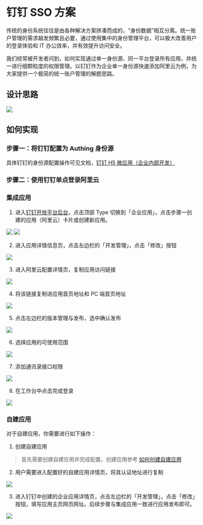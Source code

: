 # 钉钉 SSO 方案

<LastUpdated/>

传统的身份系统往往是由各种解决方案拼凑而成的，“身份数据”相互分离。统一账户管理的需求越发频繁且必要，通过使用集中的身份管理平台，可以极大改善用户的登录体验和 IT 办公效率，并有效提升访问安全。

我们经常被开发者问到，如何实现通过单一身份源、同一平台登录所有应用，并统一进行细颗粒度的权限管理。以钉钉作为企业单一身份源快速添加阿里云为例，为大家提供一个极简的统一账户管理的解题思路。

## 设计思路

<img src="./images/lark-sso-15.jpeg" class="medium-zoom-image" >

## 如何实现

### 步骤一：将钉钉配置为 Authing 身份源

具体钉钉的身份源配置操作可见文档，[钉钉 H5 微应用（企业内部开发）](https://docs.authing.cn/v2/guides/connections/enterprise/dingtalk/)

### 步骤二：使用钉钉单点登录阿里云

### 集成应用

1. 进入[钉钉开放平台后台](https://open-dev.dingtalk.com/)，点击顶部 Type 切换到「企业应用」，点击步骤一创建的应用（阿里云）卡片或创建新应用。

<img src="./images/1-1.png" class="medium-zoom-image" />

<img src="./images/1-2.png" class="medium-zoom-image" >

2. 进入应用详情信息页，点击左边栏的「开发管理」，点击「修改」按钮

<img src="./images/1-3.png" class="medium-zoom-image" >

3. 进入阿里云配置详情页，复制应用访问链接

<img src="./images/1-4.png" class="medium-zoom-image" >

4. 将该链接复制进应用首页地址和 PC 端首页地址
  <img src="./images/1-5.png" class="medium-zoom-image" >

5. 点击左边栏的版本管理与发布，选中确认发布
  <img src="./images/1-6.png" class="medium-zoom-image" >

6. 选择应用的可使用范围
  <img src="./images/1-7.png" class="medium-zoom-image" >

7. 添加通讯录接口权限
  <img src="./images/1-10.png" class="medium-zoom-image" >

8. 在工作台中点击完成登录
  <img src="./images/1-8.png" class="medium-zoom-image" >

### 自建应用

对于自建应用，你需要进行如下操作：

1. 创建自建应用

> 首先需要创建自建应用并完成配置，创建应用参考 [如何创建自建应用](https://docs.authing.cn/v2/guides/app/create-app.html)

2. 用户需要进入配置好的自建应用详情页，将其认证地址进行复制

<img src="./images/1-9.png" class="medium-zoom-image" >

3. 进入钉钉中创建的企业应用详情页，点击左边栏的「开发管理」，点击「修改」按钮，填写应用主页网页网址。后续步骤与集成应用一致进行应用发布即可。

<img src="./images/1-5.png" class="medium-zoom-image" >
